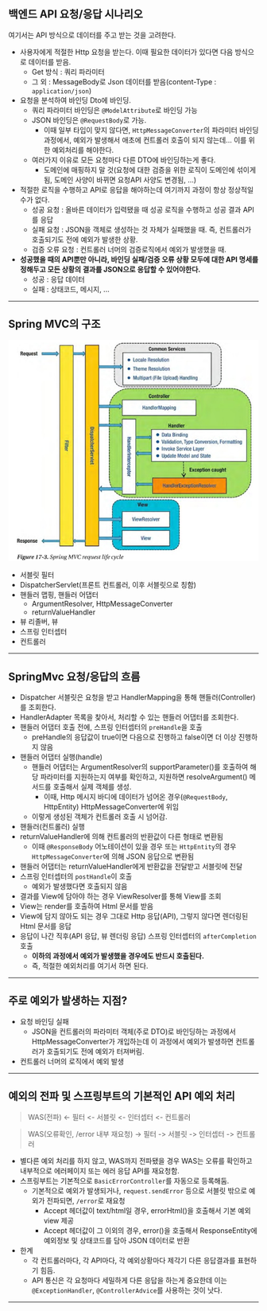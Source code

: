 
## 백엔드 API 요청/응답 시나리오

여기서는 API 방식으로 데이터를 주고 받는 것을 고려한다.

- 사용자에게 적절한 Http 요청을 받는다. 이때 필요한 데이터가 있다면 다음 방식으로 데이터를 받음.
  - Get 방식 : 쿼리 파라미터
  - 그 외 : MessageBody로 Json 데이터를 받음(content-Type : `application/json`)
- 요청을 분석하여 바인딩 Dto에 바인딩.
  - 쿼리 파라미터 바인딩은 `@ModelAttribute`로 바인딩 가능
  - JSON 바인딩은 `@RequestBody`로 가능.
    - 이때 일부 타입이 맞지 않다면, `HttpMessageConverter`의 파라미터 바인딩 과정에서, 예외가 발생해서 애초에 컨트롤러 호출이 되지 않는데... 이를 위한 예외처리를 해야한다.
  - 여러가지 이유로 모든 요청마다 다른 DTO에 바인딩하는게 좋다.
    - 도메인에 매핑하지 말 것(요청에 대한 검증을 위한 로직이 도메인에 섞이게 됨, 도메인 사양이 바뀌면 요청API 사양도 변경됨, ...)
- 적절한 로직을 수행하고 API로 응답을 해야하는데 여기까지 과정이 항상 정상적일 수가 없다.
  - 성공 요청 : 올바른 데이터가 입력됐을 때 성공 로직을 수행하고 성공 결과 API를 응답
  - 실패 요청 : JSON을 객체로 생성하는 것 자체가 실패했을 때. 즉, 컨트롤러가 호출되기도 전에 예외가 발생한 상황.
  - 검증 오류 요청 : 컨트롤러 너머의 검증로직에서 예외가 발생했을 때.
- **성공했을 때의 API뿐만 아니라, 바인딩 실패/검증 오류 상황 모두에 대한 API 명세를 정해두고 모든 상황의 결과를 JSON으로 응답할 수 있어야한다.**
  - 성공 : 응답 데이터
  - 실패 : 상태코드, 메시지, ...

---

## Spring MVC의 구조
![spring-request-lifecycle](images/spring-request-lifecycle.jpg)
- 서블릿 필터
- DispatcherServlet(프론트 컨트롤러, 이후 서블릿으로 칭함)
- 핸들러 맵핑, 핸들러 어댑터
  - ArgumentResolver, HttpMessageConverter
  - returnValueHandler
- 뷰 리졸버, 뷰
- 스프링 인터셉터
- 컨트롤러

---

## SpringMvc 요청/응답의 흐름
- Dispatcher 서블릿은 요청을 받고 HandlerMapping을 통해 핸들러(Controller)를 조회한다.
- HandlerAdapter 목록을 찾아서, 처리할 수 있는 핸들러 어댑터를 조회한다.
- 핸들러 어댑터 호출 전에, 스프링 인터셉터의 `preHandle`을 호출
  - preHandle의 응답값이 true이면 다음으로 진행하고 false이면 더 이상 진행하지 않음
- 핸들러 어댑터 실행(handle)
  - 핸들러 어댑터는 ArgumentResolver의 supportParameter()를 호출하여 해당 파라미터를 지원하는지 여부를 확인하고, 지원하면 resolveArgument() 메서드를 호출해서 실제 객체를 생성.
    - 이때, Http 메시지 바디에 데이터가 넘어온 경우(`@RequestBody`, HttpEntity) HttpMessageConverter에 위임
  - 이렇게 생성된 객체가 컨트롤러 호출 시 넘어감.
- 핸들러(컨트롤러) 실행
- returnValueHandler에 의해 컨트롤러의 반환값이 다른 형태로 변환됨
  - 이때 `@ResponseBody` 어노테이션이 있을 경우 또는 `HttpEntity`의 경우 `HttpMessageConverter`에 의해 JSON 응답으로 변환됨
- 핸들러 어댑터는 returnValueHandler에게 반환값을 전달받고 서블릿에 전달
- 스프링 인터셉터의 `postHandle`이 호출
  - 예외가 발생했다면 호출되지 않음
- 결과를 View에 담아야 하는 경우 ViewResolver를 통해 View를 조회
- View는 render를 호출하여 Html 문서를 받음
- View에 담지 않아도 되는 경우 그대로 Http 응답(API), 그렇지 않다면 렌더링된 Html 문서를 응답
- 응답이 나간 직후(API 응답, 뷰 렌더링 응답) 스프링 인터셉터의 `afterCompletion` 호출
  - **이하의 과정에서 예외가 발생했을 경우에도 반드시 호출된다.**
  - 즉, 적절한 예외처리를 여기서 하면 된다.

---

## 주로 예외가 발생하는 지점?
- 요청 바인딩 실패
  - JSON을 컨트롤러의 파라미터 객체(주로 DTO)로 바인딩하는 과정에서 HttpMessageConverter가 개입하는데 이 과정에서 예외가 발생하면 컨트롤러가 호출되기도 전에 예외가 터져버림.
- 컨트롤러 너머의 로직에서 예외 발생

---

## 예외의 전파 및 스프링부트의 기본적인 API 예외 처리
> WAS(전파) <- 필터 <- 서블릿 <- 인터셉터 <- 컨트롤러

> WAS(오류확인, /error 내부 재요청) -> 필터 -> 서블릿 -> 인터셉터 -> 컨트롤러

- 별다른 예외 처리를 하지 않고, WAS까지 전파됐을 경우 WAS는 오류를 확인하고 내부적으로 에러페이지 또는 에러 응답 API를 재요청함.
- 스프링부트는 기본적으로 `BasicErrorController`를 자동으로 등록해둠.
  - 기본적으로 예외가 발생되거나, `request.sendError` 등으로 서블릿 밖으로 예외가 전파되면,  `/error`로 재요청
    - Accept 헤더값이 text/html일 경우, errorHtml()을 호출해서 기본 예외 view 제공
    - Accept 헤더값이 그 이외의 경우, error()을 호출해서 ResponseEntity에 예외정보 및 상태코드를 담아 JSON 데이터로 반환
- 한계
  - 각 컨트롤러마다, 각 API마다, 각 예외상황마다 제각기 다른 응답결과를 표현하기 힘듬.
  - API 통신은 각 요청마다 세밀하게 다른 응답을 하는게 중요한데 이는 `@ExceptionHandler`, `@ControllerAdvice`를 사용하는 것이 낫다.

---
